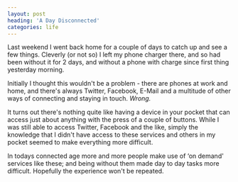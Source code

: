 ```yaml
---
layout: post
heading: 'A Day Disconnected'
categories: life
---
```


Last weekend I went back home for a couple of days to catch up and see a few things. Cleverly (or not so) I left my phone charger there, and so had been without it for 2 days, and without a phone with charge since first thing yesterday morning.

Initially I thought this wouldn't be a problem - there are phones at work and home, and there's always Twitter, Facebook, E-Mail and a multitude of other ways of connecting and staying in touch. *Wrong.*

It turns out there's nothing quite like having a device in your pocket that can access just about anything with the press of a couple of buttons. While I was still able to access Twitter, Facebook and the like, simply the knowledge that I didn't have access to these services and others in my pocket seemed to make everything more difficult.

In todays connected age more and more people make use of ‘on demand' services like these; and being without them made day to day tasks more difficult. Hopefully the experience won't be repeated. 
